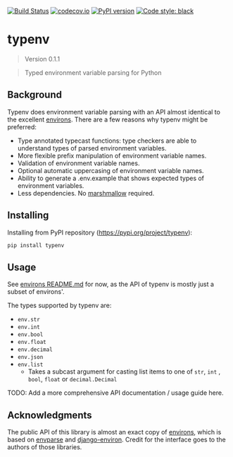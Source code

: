 [![Build Status](https://travis-ci.com/hukkinj1/typenv.svg?branch=master)](https://travis-ci.com/hukkinj1/typenv)
[![codecov.io](https://codecov.io/gh/hukkinj1/typenv/branch/master/graph/badge.svg)](https://codecov.io/gh/hukkinj1/typenv)
[![PyPI version](https://badge.fury.io/py/typenv.svg)](https://badge.fury.io/py/typenv)
[![Code style: black](https://img.shields.io/badge/code%20style-black-000000.svg)](https://github.com/psf/black)
# typenv

<!--- Don't edit the version line below manually. Let bump2version do it for you. -->
> Version 0.1.1

> Typed environment variable parsing for Python

## Background
Typenv does environment variable parsing with an API almost identical to the excellent [environs](https://github.com/sloria/environs). There are a few reasons why typenv might be preferred:
- Type annotated typecast functions: type checkers are able to understand types of parsed environment variables.
- More flexible prefix manipulation of environment variable names.
- Validation of environment variable names.
- Optional automatic uppercasing of environment variable names.
- Ability to generate a .env.example that shows expected types of environment variables.
- Less dependencies. No [marshmallow](https://github.com/marshmallow-code/marshmallow) required.

## Installing
Installing from PyPI repository (https://pypi.org/project/typenv):
```bash
pip install typenv
```

## Usage
See [environs README.md](https://github.com/sloria/environs/blob/master/README.md) for now, as the API of typenv is mostly just a subset of environs'.

The types supported by typenv are:
* `env.str`
* `env.int`
* `env.bool`
* `env.float`
* `env.decimal`
* `env.json`
* `env.list`
    * Takes a subcast argument for casting list items to one of `str`, `int` , `bool`, `float` or `decimal.Decimal`

TODO: Add a more comprehensive API documentation / usage guide here.

## Acknowledgments
The public API of this library is almost an exact copy of [environs](https://github.com/sloria/environs), which is based on [envparse](https://github.com/rconradharris/envparse) and [django-environ](https://github.com/joke2k/django-environ). Credit for the interface goes to the authors of those libraries.
